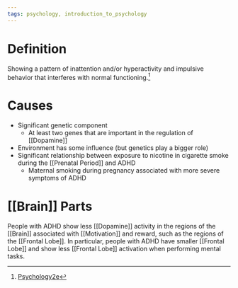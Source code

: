 ```yaml
---
tags: psychology, introduction_to_psychology
---
```


# Definition

Showing a pattern of inattention and/or hyperactivity and impulsive behavior that interferes with normal functioning.[^1]

# Causes
- Significant genetic component
	- At least two genes that are important in the regulation of [[Dopamine]]
- Environment has some influence (but genetics play a bigger role)
- Significant relationship between exposure to nicotine in cigarette smoke during the [[Prenatal Period]] and ADHD
	- Maternal smoking during pregnancy associated with more severe symptoms of ADHD

# [[Brain]] Parts
People with ADHD show less [[Dopamine]] activity in the regions of the [[Brain]] associated with [[Motivation]] and reward, such as the regions of the [[Frontal Lobe]]. In particular, people with ADHD have smaller [[Frontal Lobe]] and show less [[Frontal Lobe]] activation when performing mental tasks.

[^1]: [Psychology2e](zotero://open-pdf/library/items/SSTBV7L5?page=589)